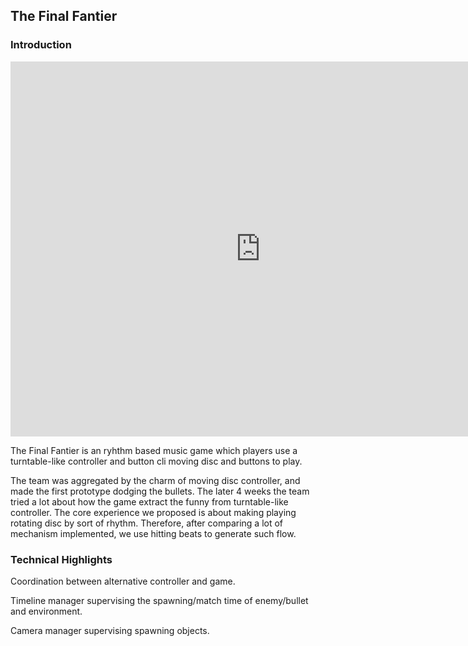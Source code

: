 ## The Final Fantier

### Introduction

<iframe width="800" height="600" src="https://www.youtube.com/embed/HT-U6Y1KbJU" frameborder="0" allow="accelerometer; autoplay; encrypted-media; gyroscope; picture-in-picture" allowfullscreen></iframe>

The Final Fantier is an ryhthm based music game which players use a turntable-like controller and button cli moving disc and buttons to play.

The team was aggregated by the charm of moving disc controller, and made the first prototype dodging the bullets. The later 4 weeks the team tried a lot about how the game extract the funny from turntable-like controller. The core experience we proposed is about making playing rotating disc by sort of rhythm. Therefore, after comparing a lot of mechanism implemented, we use hitting beats to generate such flow.

### Technical Highlights

Coordination between alternative controller and game.

Timeline manager supervising the spawning/match time of enemy/bullet and environment.

Camera manager supervising spawning objects.

